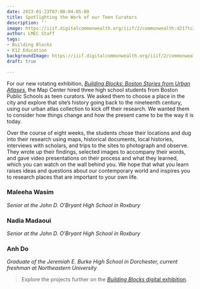 ```yaml
---
date: 2023-01-23T07:00:04-05:00
title: Spotlighting the Work of our Teen Curators
description: ''
image: https://iiif.digitalcommonwealth.org/iiif/2/commonwealth:d217tc36d/558,786,7789,4779/full/0/default.jpg
author: LMEC Staff
tags:
- Building Blocks
- K12 Education
backgroundImage: https://iiif.digitalcommonwealth.org/iiif/2/commonwealth:d217tc36d/558,786,7789,4779/full/0/default.jpg
draft: true

---
```

For our new rotating exhibition, [_Building Blocks: Boston Stories from Urban Atlases_](https://www.leventhalmap.org/digital-exhibitions/building-blocks/), the Map Center hired three high school students from Boston Public Schools as teen curators. We asked them to choose a place in the city and explore that site’s history going back to the nineteenth century, using our urban atlas collection to kick off their research. We wanted them to consider how things change and how the present came to be the way it is today.

Over the course of eight weeks, the students chose their locations and dug into their research using maps, historical documents, local histories, interviews with scholars, and trips to the sites to photograph and observe. They wrote up their findings, selected images to accompany their words, and gave video presentations on their process and what they learned, which you can watch on the wall behind you. We hope that what you learn raises ideas and questions about our contemporary world and inspires you to research places that are important to your own life.

### Maleeha Wasim

_Senior at the John D. O’Bryant High School in Roxbury_

### Nadia Madaoui

_Senior at the John D. O’Bryant High School in Roxbury_

### Anh Do

_Graduate of the Jeremiah E. Burke High School in Dorchester, current freshman at Northeastern University_

> Explore the projects further on the [_Building Blocks_ digital exhibition](https://www.leventhalmap.org/digital-exhibitions/building-blocks/teen-curators/). 
